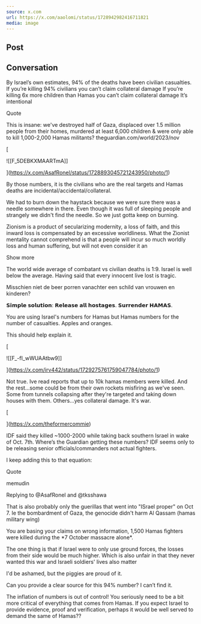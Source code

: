 ```yaml
---
source: x.com
url: https://x.com/aaolomi/status/1728942982416711821
media: image
---
```


## Post

## Conversation

By Israel’s own estimates, 94% of the deaths have been civilian casualties. If you’re killing 94% civilians you can’t claim collateral damage If you’re killing 6x more children than Hamas you can’t claim collateral damage It’s intentional

Quote

This is insane: we've destroyed half of Gaza, displaced over 1.5 million people from their homes, murdered at least 6,000 children & were only able to kill 1,000-2,000 Hamas militants? theguardian.com/world/2023/nov

[

![[F_5DEBKXMAARTmA]]



](https://x.com/AsafRonel/status/1728893045721243950/photo/1)



By those numbers, it is the civilians who are the real targets and Hamas deaths are incidental/accidental/collateral.

We had to burn down the haystack because we were sure there was a needle somewhere in there. Even though it was full of sleeping people and strangely we didn't find the needle. So we just gotta keep on burning.

Zionism is a product of secularizing modernity, a loss of faith, and this inward loss is compensated by an excessive worldliness. What the Zionist mentality cannot comprehend is that a people will incur so much worldly loss and human suffering, but will not even consider it an

Show more

The world wide average of combatant vs civilian deaths is 1:9. Israel is well below the average. Having said that every innocent live lost is tragic.

Misschien niet de beer porren vanachter een schild van vrouwen en kinderen?

𝗦𝗶𝗺𝗽𝗹𝗲 𝘀𝗼𝗹𝘂𝘁𝗶𝗼𝗻: 𝗥𝗲𝗹𝗲𝗮𝘀𝗲 𝗮𝗹𝗹 𝗵𝗼𝘀𝘁𝗮𝗴𝗲𝘀. 𝗦𝘂𝗿𝗿𝗲𝗻𝗱𝗲𝗿 𝗛𝗔𝗠𝗔𝗦.

You are using Israel's numbers for Hamas but Hamas numbers for the number of casualties. Apples and oranges.

This should help explain it.

[

![[F_-fI_wWUAAtbw9]]



](https://x.com/irv442/status/1729275761759047784/photo/1)

Not true. Ive read reports that up to 10k hamas members were killed. And the rest...some could be from their own rockets misfiring as we've seen. Some from tunnels collapsing after they're targeted and taking down houses with them. Others...yes collateral damage. It's war.

[





](https://x.com/theformercommie)

IDF said they killed ~1000-2000 while taking back southern Israel in wake of Oct. 7th. Where’s the Guardian getting these numbers? IDF seems only to be releasing senior officials/commanders  not actual fighters.

I keep adding this to that equation:

Quote

memudin  

Replying to @AsafRonel and @tksshawa

That is also probably only the guerillas that went into "ISrael proper" on Oct 7. Ie the bombardment of Gaza, the genocide didn't harm Al Qassam (hamas military wing)

You are basing your claims on wrong information, 1,500 Hamas fighters were killed during the \*7 October massacre alone\*.

The one thing is that if Israel were to only use ground forces, the losses from their side would be much higher. Which is also unfair in that they never wanted this war and Israeli soldiers' lives also matter

I'd be ashamed, but the piggies are proud of it.

Can you provide a clear source for this 94% number? I can’t find it.

The inflation of numbers is out of control! You seriously need to be a bit more critical of everything that comes from Hamas. If you expect Israel to provide evidence, proof and verification, perhaps it would be well served to demand the same of Hamas??
